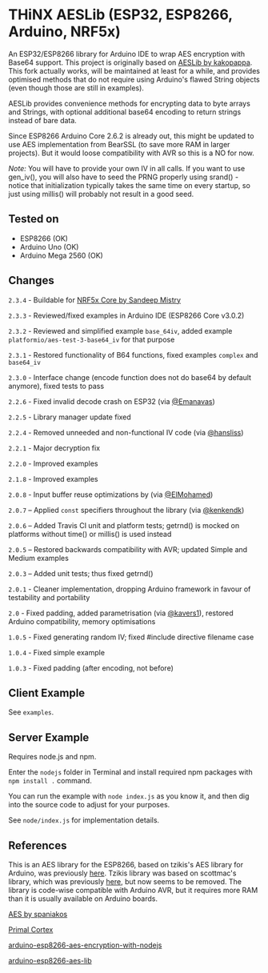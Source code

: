 # THiNX AESLib (ESP32, ESP8266, Arduino, NRF5x)

An ESP32/ESP8266 library for Arduino IDE to wrap AES encryption with Base64 support. This project is originally based on [AESLib by kakopappa](https://github.com/kakopappa/arduino-esp8266-aes-lib). This fork actually works, will be maintained at least for a while, and provides optimised methods that do not require using Arduino's flawed String objects (even though those are still in examples).

AESLib provides convenience methods for encrypting data to byte arrays and Strings, with optional additional base64 encoding to return strings instead of bare data.

Since ESP8266 Arduino Core 2.6.2 is already out, this might be updated to use AES implementation from BearSSL (to save more RAM in larger projects). But it would loose compatibility with AVR so this is a NO for now.

*Note:* You will have to provide your own IV in all calls. If you want to use gen_iv(), you will also have to seed the PRNG properly using srand() - notice that initialization typically takes the same time on every startup, so just using millis() will probably not result in a good seed.

## Tested on

* ESP8266 (OK)
* Arduino Uno (OK)
* Arduino Mega 2560 (OK)

## Changes

`2.3.4` - Buildable for [NRF5x Core by Sandeep Mistry](https://github.com/sandeepmistry/arduino-nRF5)

`2.3.3` - Reviewed/fixed examples in Arduino IDE (ESP8266 Core v3.0.2)

`2.3.2` - Reviewed and simplified example `base_64iv`, added example `platformio/aes-test-3-base64_iv` for that purpose

`2.3.1` - Restored functionality of B64 functions, fixed examples `complex` and `base64_iv`

`2.3.0` - Interface change (encode function does not do base64 by default anymore), fixed tests to pass

`2.2.6` - Fixed invalid decode crash on ESP32 (via [@Emanavas](https://github.com/emanavas))

`2.2.5` - Library manager update fixed

`2.2.4` - Removed unneeded and non-functional IV code (via [@hansliss](https://github.com/hansliss))

`2.2.1` - Major decryption fix

`2.2.0` - Improved examples

`2.1.8` - Improved examples

`2.0.8` - Input buffer reuse optimizations by (via [@ElMohamed](https://github.com/ElMohamed))

`2.0.7` – Applied `const` specifiers throughout the library (via [@kenkendk](https://github.com/kenkendk))

`2.0.6` – Added Travis CI unit and platform tests; getrnd() is mocked on platforms without time() or millis() is used instead

`2.0.5` – Restored backwards compatibility with AVR; updated Simple and Medium examples

`2.0.3` – Added unit tests; thus fixed getrnd()

`2.0.1` - Cleaner implementation, dropping Arduino framework in favour of testability and portability

`2.0` - Fixed padding, added parametrisation (via [@kavers1](https://github.com/kavers1)), restored Arduino compatibility, memory optimisations

`1.0.5` - Fixed generating random IV; fixed #include directive filename case

`1.0.4` - Fixed simple example

`1.0.3` - Fixed padding (after encoding, not before)

## Client Example

See `examples`.

## Server Example

Requires node.js and npm.

Enter the `nodejs` folder in Terminal and install required npm packages with `npm install .` command.

You can run the example with `node index.js` as you know it, and then dig into the source code to adjust for your purposes.

See `node/index.js` for implementation details.

## References

This is an AES library for the ESP8266, based on tzikis's AES library for Arduino, was previously [here](https://github.com/tzikis/arduino). Tzikis library was based on scottmac's library, which was previously [here](https://github.com/scottmac/arduino), but now seems to be removed. The library is code-wise compatible with Arduino AVR, but it requires more RAM than it is usually available on Arduino boards.

[AES by spaniakos](https://github.com/spaniakos/AES/)

[Primal Cortex](https://primalcortex.wordpress.com/2016/06/17/esp8266-logging-data-in-a-backend-aes-and-crypto-js/)

[arduino-esp8266-aes-encryption-with-nodejs](https://github.com/kakopappa/arduino-esp8266-aes-encryption-with-nodejs)

[arduino-esp8266-aes-lib](https://github.com/kakopappa/arduino-esp8266-aes-lib)
